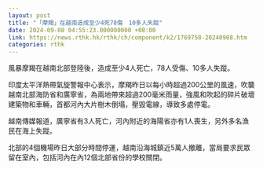 ```yaml
---
layout: post
title: "「摩羯」在越南造成至少4死78傷　10多人失蹤"
date: 2024-09-08 04:55:23.000000000 +08:00
link: https://news.rthk.hk/rthk/ch/component/k2/1769758-20240908.htm
categories: rthk
---
```


風暴摩羯在越南北部登陸後，造成至少4人死亡，78人受傷、10多人失蹤。

印度太平洋熱帶氣旋警報中心表示，摩羯昨日以每小時超過200公里的風速，吹襲越南北部海防省和廣寧省，為兩地帶來超過200毫米雨量，強風和吹起的碎片破壞建築物和車輛，首都河內大片樹木倒塌，壓毀電線，導致多處停電。

越南傳媒報道，廣寧省有3人死亡，河內附近的海陽省亦有1人喪生，另外多名漁民在海上失蹤。

北部的4個機場昨日大部分時間停運，越南沿海城鎮近5萬人撤離，當局要求民眾留在室內，包括河內在內12個北部省份的學校關閉。
